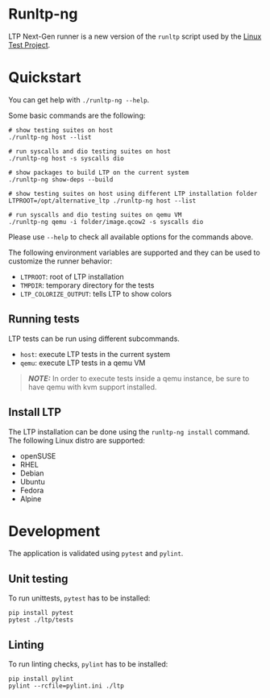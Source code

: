 Runltp-ng
=========

LTP Next-Gen runner is a new version of the `runltp` script used by the
[Linux Test Project](https://github.com/linux-test-project/ltp).

Quickstart
==========

You can get help with `./runltp-ng --help`.

Some basic commands are the following:

    # show testing suites on host
    ./runltp-ng host --list

    # run syscalls and dio testing suites on host
    ./runltp-ng host -s syscalls dio

    # show packages to build LTP on the current system
    ./runltp-ng show-deps --build

    # show testing suites on host using different LTP installation folder
    LTPROOT=/opt/alternative_ltp ./runltp-ng host --list

    # run syscalls and dio testing suites on qemu VM
    ./runltp-ng qemu -i folder/image.qcow2 -s syscalls dio

Please use `--help` to check all available options for the commands above.

The following environment variables are supported and they can be used to
customize the runner behavior:

- `LTPROOT`: root of LTP installation
- `TMPDIR`: temporary directory for the tests
- `LTP_COLORIZE_OUTPUT`: tells LTP to show colors

Running tests
-------------

LTP tests can be run using different subcommands.

- `host`: execute LTP tests in the current system
- `qemu`: execute LTP tests in a qemu VM

> **_NOTE:_**  In order to execute tests inside a qemu instance, be sure to
> have qemu with kvm support installed.

Install LTP
-----------

The LTP installation can be done using the `runltp-ng install` command.
The following Linux distro are supported:

- openSUSE
- RHEL
- Debian
- Ubuntu
- Fedora
- Alpine

Development
===========

The application is validated using `pytest` and `pylint`.

Unit testing
------------

To run unittests, `pytest` has to be installed:

    pip install pytest
    pytest ./ltp/tests

Linting
-------

To run linting checks, `pylint` has to be installed:

    pip install pylint
    pylint --rcfile=pylint.ini ./ltp
